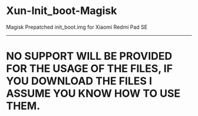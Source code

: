 # Xun-Init_boot-Magisk
Magisk Prepatched init_boot.img for Xiaomi Redmi Pad SE

-------------------------------------------------------------------------------------------------------------------
# NO SUPPORT WILL BE PROVIDED FOR THE USAGE OF THE FILES, IF YOU DOWNLOAD THE FILES I ASSUME YOU KNOW HOW TO USE THEM. 

